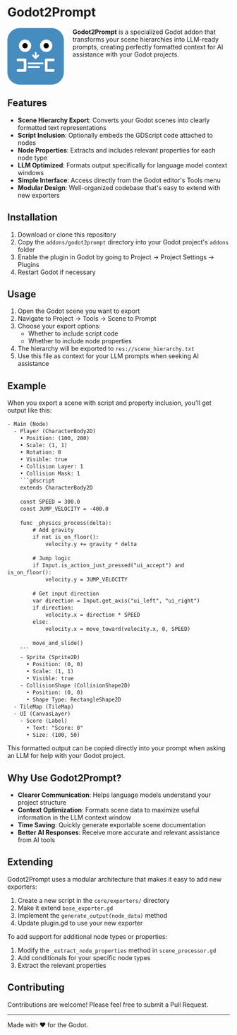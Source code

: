 # Godot2Prompt

<img src="icon.svg" width="128" height="128" align="left" style="margin-right: 20px;">

**Godot2Prompt** is a specialized Godot addon that transforms your scene hierarchies into LLM-ready prompts, creating perfectly formatted context for AI assistance with your Godot projects.

<br clear="left"/>

## Features

- **Scene Hierarchy Export**: Converts your Godot scenes into clearly formatted text representations
- **Script Inclusion**: Optionally embeds the GDScript code attached to nodes
- **Node Properties**: Extracts and includes relevant properties for each node type
- **LLM Optimized**: Formats output specifically for language model context windows
- **Simple Interface**: Access directly from the Godot editor's Tools menu
- **Modular Design**: Well-organized codebase that's easy to extend with new exporters

## Installation

1. Download or clone this repository
2. Copy the `addons/godot2prompt` directory into your Godot project's `addons` folder
3. Enable the plugin in Godot by going to Project → Project Settings → Plugins
4. Restart Godot if necessary

## Usage

1. Open the Godot scene you want to export
2. Navigate to Project → Tools → Scene to Prompt
3. Choose your export options:
   - Whether to include script code
   - Whether to include node properties
4. The hierarchy will be exported to `res://scene_hierarchy.txt`
5. Use this file as context for your LLM prompts when seeking AI assistance

## Example

When you export a scene with script and property inclusion, you'll get output like this:

```
- Main (Node)
  - Player (CharacterBody2D)
    • Position: (100, 200)
    • Scale: (1, 1)
    • Rotation: 0
    • Visible: true
    • Collision Layer: 1
    • Collision Mask: 1
    ```gdscript
    extends CharacterBody2D

    const SPEED = 300.0
    const JUMP_VELOCITY = -400.0

    func _physics_process(delta):
        # Add gravity
        if not is_on_floor():
            velocity.y += gravity * delta

        # Jump logic
        if Input.is_action_just_pressed("ui_accept") and is_on_floor():
            velocity.y = JUMP_VELOCITY

        # Get input direction
        var direction = Input.get_axis("ui_left", "ui_right")
        if direction:
            velocity.x = direction * SPEED
        else:
            velocity.x = move_toward(velocity.x, 0, SPEED)

        move_and_slide()
    ```
    - Sprite (Sprite2D)
      • Position: (0, 0)
      • Scale: (1, 1)
      • Visible: true
    - CollisionShape (CollisionShape2D)
      • Position: (0, 0)
      • Shape Type: RectangleShape2D
  - TileMap (TileMap)
  - UI (CanvasLayer)
    - Score (Label)
      • Text: "Score: 0"
      • Size: (100, 50)
```

This formatted output can be copied directly into your prompt when asking an LLM for help with your Godot project.

## Why Use Godot2Prompt?

- **Clearer Communication**: Helps language models understand your project structure
- **Context Optimization**: Formats scene data to maximize useful information in the LLM context window
- **Time Saving**: Quickly generate exportable scene documentation
- **Better AI Responses**: Receive more accurate and relevant assistance from AI tools

## Extending

Godot2Prompt uses a modular architecture that makes it easy to add new exporters:

1. Create a new script in the `core/exporters/` directory
2. Make it extend `base_exporter.gd`
3. Implement the `generate_output(node_data)` method
4. Update plugin.gd to use your new exporter

To add support for additional node types or properties:

1. Modify the `_extract_node_properties` method in `scene_processor.gd`
2. Add conditionals for your specific node types
3. Extract the relevant properties

## Contributing

Contributions are welcome! Please feel free to submit a Pull Request.

---

Made with ❤️ for the Godot.
